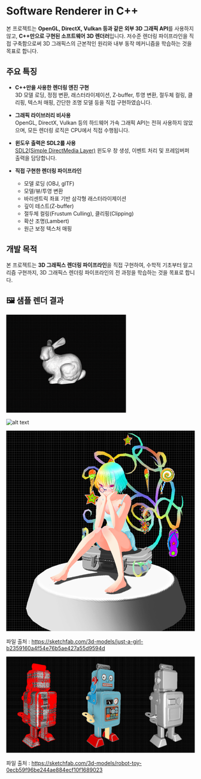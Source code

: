 # Software Renderer in C++

본 프로젝트는 **OpenGL, DirectX, Vulkan 등과 같은 외부 3D 그래픽 API**를 사용하지 않고, **C++만으로 구현된 소프트웨어 3D 렌더러**입니다. 저수준 렌더링 파이프라인을 직접 구축함으로써 3D 그래픽스의 근본적인 원리와 내부 동작 메커니즘을 학습하는 것을 목표로 합니다.

## 주요 특징

- **C++만을 사용한 렌더링 엔진 구현**  
  3D 모델 로딩, 정점 변환, 래스터라이제이션, Z-buffer, 투영 변환, 절두체 컬링, 클리핑, 텍스처 매핑, 간단한 조명 모델 등을 직접 구현하였습니다.
  
- **그래픽 라이브러리 비사용**  
  OpenGL, DirectX, Vulkan 등의 하드웨어 가속 그래픽 API는 전혀 사용하지 않았으며, 모든 렌더링 로직은 CPU에서 직접 수행됩니다.

- **윈도우 출력은 SDL2를 사용**  
  [SDL2(Simple DirectMedia Layer)](https://www.libsdl.org/) 윈도우 창 생성, 이벤트 처리 및 프레임버퍼 출력을 담당합니다.

- **직접 구현한 렌더링 파이프라인**
  - 모델 로딩 (OBJ, glTF)
  - 모델/뷰/투영 변환
  - 바리센트릭 좌표 기반 삼각형 래스터라이제이션
  - 깊이 테스트(Z-buffer)
  - 절두체 컬링(Frustum Culling), 클리핑(Clipping)
  - 확산 조명(Lambert)
  - 원근 보정 텍스처 매핑

## 개발 목적

본 프로젝트는 **3D 그래픽스 렌더링 파이프라인**을 직접 구현하여, 수학적 기초부터 알고리즘 구현까지, 3D 그래픽스 렌더링 파이프라인의 전 과정을 학습하는 것을 목표로 합니다.


## 🖼️ 샘플 렌더 결과

![bunny render](screenshot/bunny.gif)





![alt text](screenshot/girl.gif)


![alt text](screenshot/girl.png)



파일 출처 : https://sketchfab.com/3d-models/just-a-girl-b2359160a4f54e76b5ae427a55d9594d








![alt text](screenshot/robot.png)



파일 출처 : https://sketchfab.com/3d-models/robot-toy-0ecb59f96be244ae884ecf10f1689023